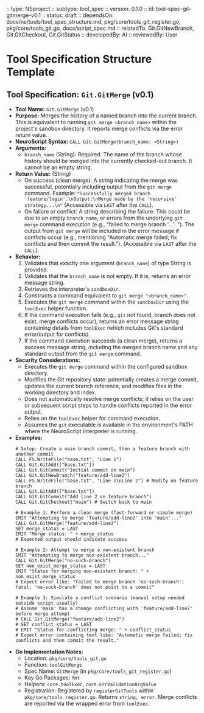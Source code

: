 :: type: NSproject
:: subtype: tool_spec
:: version: 0.1.0
:: id: tool-spec-git-gitmerge-v0.1
:: status: draft
:: dependsOn: docs/ns/tools/tool_spec_structure.md, pkg/core/tools_git_register.go, pkg/core/tools_git.go, docs/script_spec.md
:: relatedTo: Git.GitNewBranch, Git.GitCheckout, Git.GitStatus
:: developedBy: AI
:: reviewedBy: User

# Tool Specification Structure Template

## Tool Specification: `Git.GitMerge` (v0.1)

* **Tool Name:** `Git.GitMerge` (v0.1)
* **Purpose:** Merges the history of a named branch into the current branch. This is equivalent to running `git merge <branch_name>` within the project's sandbox directory. It reports merge conflicts via the error return value.
* **NeuroScript Syntax:** `CALL Git.GitMerge(branch_name: <String>)`
* **Arguments:**
    * `branch_name` (String): Required. The name of the branch whose history should be merged into the currently checked-out branch. It cannot be an empty string.
* **Return Value:** (String)
    * On success (clean merge): A string indicating the merge was successful, potentially including output from the `git merge` command. Example: `"Successfully merged branch 'feature/login'.\nOutput:\nMerge made by the 'recursive' strategy...\n"` (Accessible via `LAST` after the `CALL`).
    * On failure or conflict: A string describing the failure. This could be due to an empty `branch_name`, or errors from the underlying `git merge` command execution (e.g., "failed to merge branch '...': <output from git merge>"). The output from `git merge` will be included in the error message if conflicts occur (e.g., mentioning "Automatic merge failed; fix conflicts and then commit the result."). (Accessible via `LAST` after the `CALL`).
* **Behavior:**
    1.  Validates that exactly one argument (`branch_name`) of type String is provided.
    2.  Validates that the `branch_name` is not empty. If it is, returns an error message string.
    3.  Retrieves the interpreter's `sandboxDir`.
    4.  Constructs a command equivalent to `git merge "<branch_name>"`.
    5.  Executes the `git merge` command within the `sandboxDir` using the `toolExec` helper function.
    6.  If the command execution fails (e.g., `git` not found, branch does not exist, merge conflicts occur), returns an error message string containing details from `toolExec` (which includes Git's standard error/output for conflicts).
    7.  If the command execution succeeds (a clean merge), returns a success message string, including the merged branch name and any standard output from the `git merge` command.
* **Security Considerations:**
    * Executes the `git merge` command within the configured sandbox directory.
    * Modifies the Git repository state: potentially creates a merge commit, updates the current branch reference, and modifies files in the working directory and index.
    * Does not automatically resolve merge conflicts; it relies on the user or subsequent script steps to handle conflicts reported in the error output.
    * Relies on the `toolExec` helper for command execution.
    * Assumes the `git` executable is available in the environment's PATH where the NeuroScript interpreter is running.
* **Examples:**
    ```neuroscript
    # Setup: Create a main branch commit, then a feature branch with another commit
    CALL FS.WriteFile("base.txt", "Line 1")
    CALL Git.GitAdd(["base.txt"])
    CALL Git.GitCommit("Initial commit on main")
    CALL Git.GitNewBranch("feature/add-line2")
    CALL FS.WriteFile("base.txt", "Line 1\nLine 2") # Modify on feature branch
    CALL Git.GitAdd(["base.txt"])
    CALL Git.GitCommit("Add line 2 on feature branch")
    CALL Git.GitCheckout("main") # Switch back to main

    # Example 1: Perform a clean merge (fast-forward or simple merge)
    EMIT "Attempting to merge 'feature/add-line2' into 'main'..."
    CALL Git.GitMerge("feature/add-line2")
    SET merge_status = LAST
    EMIT "Merge status: " + merge_status
    # Expected output should indicate success

    # Example 2: Attempt to merge a non-existent branch
    EMIT "Attempting to merge non-existent branch..."
    CALL Git.GitMerge("no-such-branch")
    SET non_exist_merge_status = LAST
    EMIT "Status for merging non-existent branch: " + non_exist_merge_status
    # Expect error like: "failed to merge branch 'no-such-branch': fatal: 'no-such-branch' does not point to a commit"

    # Example 3: Simulate a conflict scenario (manual setup needed outside script usually)
    # Assume 'main' has a change conflicting with 'feature/add-line2' before merge attempt
    # CALL Git.GitMerge("feature/add-line2")
    # SET conflict_status = LAST
    # EMIT "Status for conflicting merge: " + conflict_status
    # Expect error containing text like: "Automatic merge failed; fix conflicts and then commit the result."
    ```
* **Go Implementation Notes:**
    * Location: `pkg/core/tools_git.go`
    * Function: `toolGitMerge`
    * Spec Name: `GitMerge` (in `pkg/core/tools_git_register.go`)
    * Key Go Packages: `fmt`
    * Helpers: `core.toolExec`, `core.ErrValidationArgValue`
    * Registration: Registered by `registerGitTools` within `pkg/core/tools_register.go`. Returns `string, error`. Merge conflicts are reported via the wrapped error from `toolExec`.